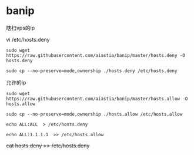 # banip
瞎扫vps的ip

vi /etc/hosts.deny
````
sudo wget https://raw.githubusercontent.com/aiastia/banip/master/hosts.deny -O hosts.deny 
````



````
sudo cp --no-preserve=mode,ownership ./hosts.deny /etc/hosts.deny
````


允许的ip

````
sudo wget https://raw.githubusercontent.com/aiastia/banip/master/hosts.allow -O hosts.allow 
````
````
sudo cp --no-preserve=mode,ownership ./hosts.allow /etc/hosts.allow
````
````
echo ALL:ALL  > /etc/hosts.deny
````
````
echo ALL:1.1.1.1  >> /etc/hosts.allow
````


~~cat hosts.deny >> /etc/hosts.deny~~






